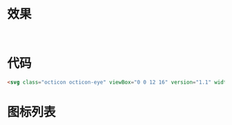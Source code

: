 # 效果

<svg class="octicon octicon-eye" viewBox="0 0 12 16" version="1.1" width="12" height="16" aria-hidden="true"></svg>

# 代码

```html
<svg class="octicon octicon-eye" viewBox="0 0 12 16" version="1.1" width="12" height="16" aria-hidden="true"></svg>
```

# 图标列表